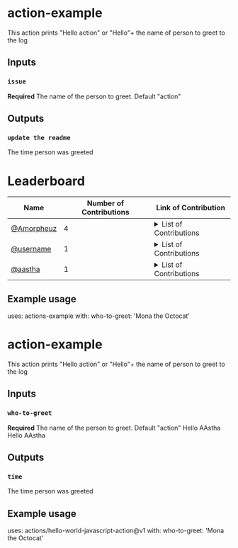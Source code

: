 # action-example
This action prints "Hello action" or "Hello"+ the name of person to greet to the log

## Inputs
### `issue`
**Required** The name of the person to greet. Default "action"

## Outputs
### `update the readme`
The time person was greeted

# Leaderboard
| Name | Number of Contributions | Link of Contribution|
| --- | --- | --- |
| [@Amorpheuz](https://github.io/Amorpheuz) | 4 | <details> <summary>List of Contributions </summary> - [Update Windows Installation docs to WSL 2](https://github.com/forem/forem/pull/9573) <br> - [Fix actions/checkout to v2 for rebase workflow](https://github.com/forem/forem/pull/9515) <br> - [Run Push step only on push to dev branch](https://github.com/Amorpheuz/gatsby-conditional-builds-demo/pull/4) <br> - [Lol](https://google.com) <br></details> |
| [@username](https://github.io/username) | 1 | <details> <summary>List of Contributions </summary> - [PR for something](https://github.com/link-to-pr) <br></details> |
| [@aastha](https://github.io/aastha) | 1 | <details> <summary>List of Contributions </summary> - [name-for-pr](https://github.com/link-torepo/org/pull/156) <br></details> |
<!-- End of Leaderbaord-->


[comment]: <> (This is a comment, it will not be included)
## Example usage
uses: actions-example
with:
  who-to-greet: 'Mona the Octocat'
# action-example
This action prints "Hello action" or "Hello"+ the name of person to greet to the log

## Inputs
### `who-to-greet`
**Required** The name of the person to greet. Default "action"
Hello AAstha
Hello AAstha
<!-- End of Leaderbaord-->
## Outputs
### `time`
The time person was greeted

## Example usage
uses: actions/hello-world-javascript-action@v1
with:
  who-to-greet: 'Mona the Octocat'

